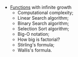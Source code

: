 * [Functions](https://else.fcim.utm.md/mod/resource/view.php?id=26962 "Functions") with infinite growth
  * Computational complexity;
  * Linear Search algorithm;
  * Binary Search algorithm;
  * Selection Sort algorithm;
  * Big-O notation;
  * How big is factorial?
  * Stirling's formula;
  * Wallis's formula.
